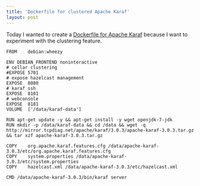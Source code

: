 ```yaml
---
title: 'Dockerfile for clustered Apache Karaf'
layout: post
---
```


Today I wanted to create a [Dockerfile for Apache Karaf][0] because I
want to experiment with the clustering feature.

	FROM	debian:wheezy

	ENV	DEBIAN_FRONTEND noninteractive 
	# cellar clustering
	#EXPOSE	5701
	# expose hazelcast management
	EXPOSE	8080
	# karaf ssh
	EXPOSE	8101
	# webconsole
	EXPOSE	8181
	VOLUME	['/data/karaf-data']

	RUN	apt-get update -y && apt-get install -y wget openjdk-7-jdk
	RUN	mkdir -p /data/karaf-data && cd /data && wget -q http://mirror.tcpdiag.net/apache/karaf/3.0.3/apache-karaf-3.0.3.tar.gz && tar xzf apache-karaf-3.0.3.tar.gz

	COPY	org.apache.karaf.features.cfg /data/apache-karaf-3.0.3/etc/org.apache.karaf.features.cfg
	COPY	system.properties /data/apache-karaf-3.0.3/etc/system.properties
	COPY	hazelcast.xml /data/apache-karaf-3.0.3/etc/hazelcast.xml

	CMD	/data/apache-karaf-3.0.3/bin/karaf server


[0]: https://github.com/MoriTanosuke/karaf-failover/blob/master/karaf/Dockerfile

